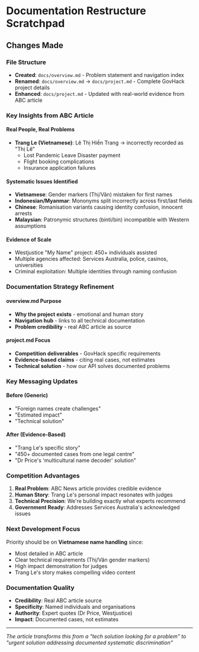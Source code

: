 # Documentation Restructure Scratchpad

## Changes Made

### File Structure
- **Created**: `docs/overview.md` - Problem statement and navigation index
- **Renamed**: `docs/overview.md` → `docs/project.md` - Complete GovHack project details
- **Enhanced**: `docs/project.md` - Updated with real-world evidence from ABC article

### Key Insights from ABC Article

#### Real People, Real Problems
- **Trang Le (Vietnamese)**: Lê Thị Hiền Trang → incorrectly recorded as "Thị Lê"
  - Lost Pandemic Leave Disaster payment
  - Flight booking complications
  - Insurance application failures
  
#### Systematic Issues Identified
- **Vietnamese**: Gender markers (Thị/Văn) mistaken for first names
- **Indonesian/Myanmar**: Mononyms split incorrectly across first/last fields
- **Chinese**: Romanisation variants causing identity confusion, innocent arrests
- **Malaysian**: Patronymic structures (binti/bin) incompatible with Western assumptions

#### Evidence of Scale
- Westjustice "My Name" project: 450+ individuals assisted
- Multiple agencies affected: Services Australia, police, casinos, universities
- Criminal exploitation: Multiple identities through naming confusion

### Documentation Strategy Refinement

#### overview.md Purpose
- **Why the project exists** - emotional and human story
- **Navigation hub** - links to all technical documentation
- **Problem credibility** - real ABC article as source

#### project.md Focus
- **Competition deliverables** - GovHack specific requirements
- **Evidence-based claims** - citing real cases, not estimates
- **Technical solution** - how our API solves documented problems

### Key Messaging Updates

#### Before (Generic)
- "Foreign names create challenges"
- "Estimated impact"
- "Technical solution"

#### After (Evidence-Based)
- "Trang Le's specific story"
- "450+ documented cases from one legal centre"
- "Dr Price's 'multicultural name decoder' solution"

### Competition Advantages

1. **Real Problem**: ABC News article provides credible evidence
2. **Human Story**: Trang Le's personal impact resonates with judges
3. **Technical Precision**: We're building exactly what experts recommend
4. **Government Ready**: Addresses Services Australia's acknowledged issues

### Next Development Focus

Priority should be on **Vietnamese name handling** since:
- Most detailed in ABC article
- Clear technical requirements (Thị/Văn gender markers)
- High impact demonstration for judges
- Trang Le's story makes compelling video content

### Documentation Quality

- **Credibility**: Real ABC article source
- **Specificity**: Named individuals and organisations
- **Authority**: Expert quotes (Dr Price, Westjustice)
- **Impact**: Documented cases, not estimates

---

*The article transforms this from a "tech solution looking for a problem" to "urgent solution addressing documented systematic discrimination"*